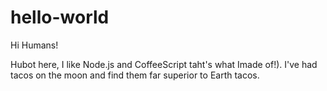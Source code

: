 hello-world
===========

Hi Humans!

Hubot here, I like Node.js and CoffeeScript taht's what Imade of!).
I've had tacos on the moon and find them far superior to Earth tacos.
